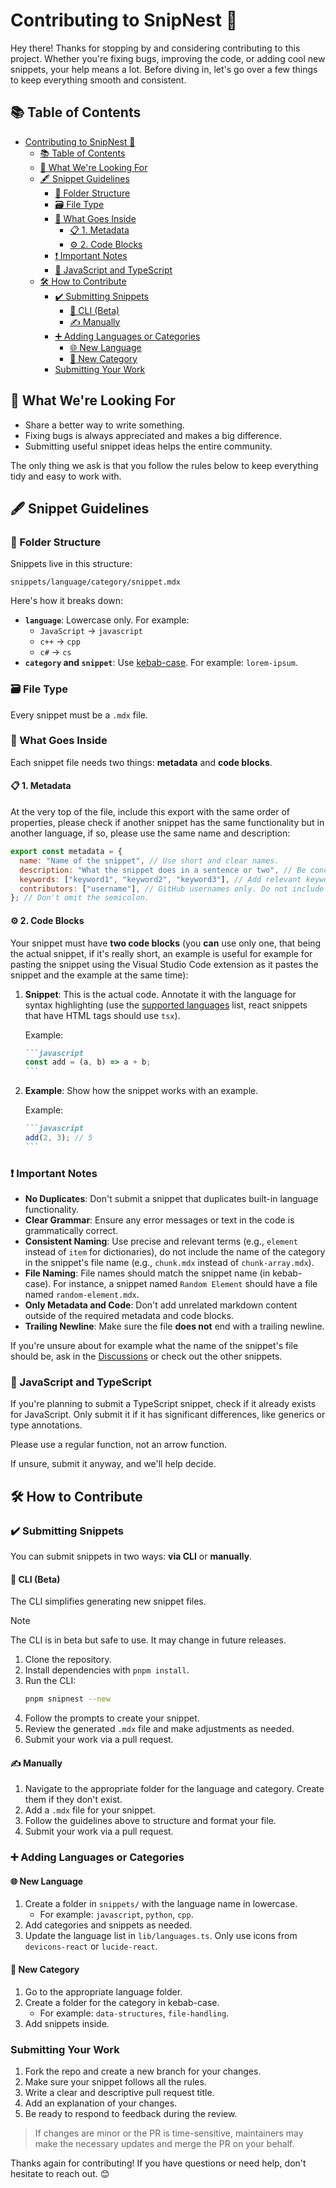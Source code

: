 # Contributing to SnipNest 🤝

Hey there! Thanks for stopping by and considering contributing to this project. Whether you're fixing bugs, improving the code, or adding cool new snippets, your help means a lot. Before diving in, let's go over a few things to keep everything smooth and consistent.

## 📚 Table of Contents

- [Contributing to SnipNest 🤝](#contributing-to-snipnest-)
  - [📚 Table of Contents](#-table-of-contents)
  - [👀 What We're Looking For](#-what-were-looking-for)
  - [🖋️ Snippet Guidelines](#️-snippet-guidelines)
    - [📂 Folder Structure](#-folder-structure)
    - [🗃️ File Type](#️-file-type)
    - [🔄 What Goes Inside](#-what-goes-inside)
      - [📋 1. Metadata](#-1-metadata)
      - [⚙️ 2. Code Blocks](#️-2-code-blocks)
    - [❗ Important Notes](#-important-notes)
    - [📘 JavaScript and TypeScript](#-javascript-and-typescript)
  - [🛠️ How to Contribute](#️-how-to-contribute)
    - [✔️ Submitting Snippets](#️-submitting-snippets)
      - [🔧 CLI (Beta)](#-cli-beta)
      - [✍️ Manually](#️-manually)
    - [➕ Adding Languages or Categories](#-adding-languages-or-categories)
      - [🌐 New Language](#-new-language)
      - [📂 New Category](#-new-category)
    - [Submitting Your Work](#submitting-your-work)

## 👀 What We're Looking For

- Share a better way to write something.
- Fixing bugs is always appreciated and makes a big difference.
- Submitting useful snippet ideas helps the entire community.

The only thing we ask is that you follow the rules below to keep everything tidy and easy to work with.

## 🖋️ Snippet Guidelines

### 📂 Folder Structure

Snippets live in this structure:

```
snippets/language/category/snippet.mdx
```

Here's how it breaks down:

- **`language`**: Lowercase only. For example:
  - `JavaScript` -> `javascript`
  - `c++` → `cpp`
  - `c#` → `cs`
- **`category` and `snippet`**: Use [kebab-case](https://developer.mozilla.org/en-US/docs/Glossary/Kebab_case). For example: `lorem-ipsum`.

### 🗃️ File Type

Every snippet must be a `.mdx` file.

### 🔄 What Goes Inside

Each snippet file needs two things: **metadata** and **code blocks**.

#### 📋 1. Metadata

At the very top of the file, include this export with the same order of properties, please check if another snippet has the same functionality but in another language, if so, please use the same name and description:

```javascript
export const metadata = {
  name: "Name of the snippet", // Use short and clear names.
  description: "What the snippet does in a sentence or two", // Be concise and accurate.
  keywords: ["keyword1", "keyword2", "keyword3"], // Add relevant keywords in kebab-case.
  contributors: ["username"], // GitHub usernames only. Do not include @ symbols.
}; // Don't omit the semicolon.
```

#### ⚙️ 2. Code Blocks

Your snippet must have **two code blocks** (you **can** use only one, that being the actual snippet, if it's really short, an example is useful for example for pasting the snippet using the Visual Studio Code extension as it pastes the snippet and the example at the same time):

1. **Snippet**: This is the actual code. Annotate it with the language for syntax highlighting (use the [supported languages](https://shiki.style/languages) list, react snippets that have HTML tags should use `tsx`).

   Example:

   ````markdown
   ```javascript
   const add = (a, b) => a + b;
   ```
   ````

2. **Example**: Show how the snippet works with an example.

   Example:

   ````markdown
   ```javascript
   add(2, 3); // 5
   ```
   ````

### ❗ Important Notes

- **No Duplicates**: Don't submit a snippet that duplicates built-in language functionality.
- **Clear Grammar**: Ensure any error messages or text in the code is grammatically correct.
- **Consistent Naming**: Use precise and relevant terms (e.g., `element` instead of `item` for dictionaries), do not include the name of the category in the snippet's file name (e.g., `chunk.mdx` instead of `chunk-array.mdx`).
- **File Naming**: File names should match the snippet name (in kebab-case). For instance, a snippet named `Random Element` should have a file named `random-element.mdx`.
- **Only Metadata and Code**: Don't add unrelated markdown content outside of the required metadata and code blocks.
- **Trailing Newline**: Make sure the file **does not** end with a trailing newline.

If you're unsure about for example what the name of the snippet's file should be, ask in the [Discussions](https://github.com/itsbrunodev/snipnest/discussions) or check out the other snippets.

### 📘 JavaScript and TypeScript

If you're planning to submit a TypeScript snippet, check if it already exists for JavaScript. Only submit it if it has significant differences, like generics or type annotations.

Please use a regular function, not an arrow function.

If unsure, submit it anyway, and we'll help decide.

## 🛠️ How to Contribute

### ✔️ Submitting Snippets

You can submit snippets in two ways: **via CLI** or **manually**.

#### 🔧 CLI (Beta)

The CLI simplifies generating new snippet files.

> [!NOTE]
> The CLI is in beta but safe to use. It may change in future releases.

1. Clone the repository.
2. Install dependencies with `pnpm install`.
3. Run the CLI:
   ```bash
   pnpm snipnest --new
   ```
4. Follow the prompts to create your snippet.
5. Review the generated `.mdx` file and make adjustments as needed.
6. Submit your work via a pull request.

#### ✍️ Manually

1. Navigate to the appropriate folder for the language and category. Create them if they don't exist.
2. Add a `.mdx` file for your snippet.
3. Follow the guidelines above to structure and format your file.
4. Submit your work via a pull request.

### ➕ Adding Languages or Categories

#### 🌐 New Language

1. Create a folder in `snippets/` with the language name in lowercase.
   - For example: `javascript`, `python`, `cpp`.
2. Add categories and snippets as needed.
3. Update the language list in `lib/languages.ts`. Only use icons from `devicons-react` or `lucide-react`.

#### 📂 New Category

1. Go to the appropriate language folder.
2. Create a folder for the category in kebab-case.
   - For example: `data-structures`, `file-handling`.
3. Add snippets inside.

### Submitting Your Work

1. Fork the repo and create a new branch for your changes.
2. Make sure your snippet follows all the rules.
3. Write a clear and descriptive pull request title.
4. Add an explanation of your changes.
5. Be ready to respond to feedback during the review.

> If changes are minor or the PR is time-sensitive, maintainers may make the necessary updates and merge the PR on your behalf.

Thanks again for contributing! If you have questions or need help, don't hesitate to reach out. 😊
